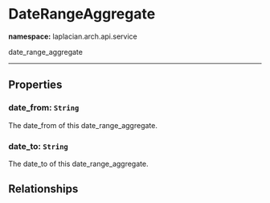 # **DateRangeAggregate**
**namespace:** laplacian.arch.api.service

date_range_aggregate



---

## Properties

### date_from: `String`
The date_from of this date_range_aggregate.

### date_to: `String`
The date_to of this date_range_aggregate.

## Relationships